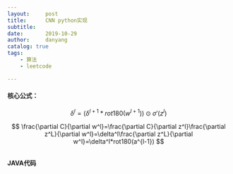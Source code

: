 ```yaml
---
layout:     post
title:      CNN python实现
subtitle:   
date:       2019-10-29
author:     danyang
catalog: true
tags:
    - 算法
    - leetcode

---
```


#### 核心公式：


$$
\delta^l=(\delta^{l+1} * rot180(w^{l+1}))\odot \sigma'(z^l)
$$

$$
\frac{\partial C}{\partial w^l}=\frac{\partial C}{\partial z^l}\frac{\partial z^L}{\partial w^l}=\delta^l\frac{\partial z^L}{\partial w^l}=\delta^l*rot180(a^{l-1})
$$



## 

#### 

#### JAVA代码

```python

```

